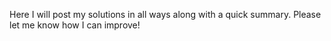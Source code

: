 Here I will post my solutions in all ways along with a quick summary. Please let me know how I can improve!
